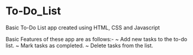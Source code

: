 # To-Do_List
Basic To-Do List app created using HTML, CSS and Javascript

Basic Features of these app are as follows:-
~ Add new tasks to the to-do list.
~ Mark tasks as completed.
~ Delete tasks from the list.
